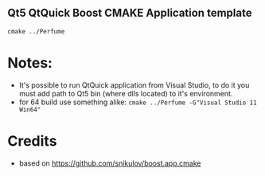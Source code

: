 Qt5 QtQuick Boost CMAKE Application template
--------------------------------------------

``` shell
cmake ../Perfume
```

Notes:
======

 - It's possible to run QtQuick application from Visual Studio, to do it you must add path to Qt5 bin (where dlls located) to it's environment.
 - for 64 build use something alike: `cmake ../Perfume -G"Visual Studio 11 Win64"`

Credits
=======

 - based on https://github.com/snikulov/boost.app.cmake
